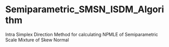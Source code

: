 # Semiparametric_SMSN_ISDM_Algorithm
Intra Simplex Direction Method for calculating NPMLE of Semiparametric Scale Mixture of Skew Normal
